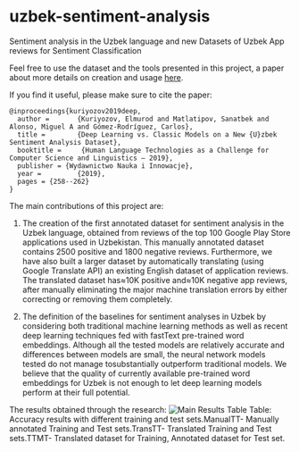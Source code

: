 # uzbek-sentiment-analysis
Sentiment analysis in the Uzbek language and new Datasets of Uzbek App reviews for Sentiment Classification

Feel free to use the dataset and the tools presented in this project, a paper about more details on creation and usage [here](http://www.grupolys.org/biblioteca/KurMatAloGom2019a.pdf).

If you find it useful, please make sure to cite the paper:
```
@inproceedings{kuriyozov2019deep,
  author =       {Kuriyozov, Elmurod and Matlatipov, Sanatbek and Alonso, Miguel A and Gómez-Rodríguez, Carlos},
  title =        {Deep Learning vs. Classic Models on a New {U}zbek Sentiment Analysis Dataset},
  booktitle =     {Human Language Technologies as a Challenge for Computer Science and Linguistics – 2019},
  publisher = {Wydawnictwo Nauka i Innowacje},
  year =         {2019},
  pages = {258--262}
}
```


The main contributions of this project are:

1.  The creation of the first annotated dataset for sentiment analysis in the Uzbek language, obtained from reviews of the top 100 Google Play Store applications used in Uzbekistan.  This manually annotated dataset contains  2500  positive and  1800  negative reviews. Furthermore, we have also built a larger dataset by automatically translating (using Google Translate API) an existing  English dataset of application reviews. The translated dataset has≈10K positive and≈10K negative app reviews, after manually eliminating the major machine translation errors by either correcting or removing them completely.

2.  The definition of the baselines for sentiment analyses in Uzbek by considering both traditional machine learning methods as well as recent deep learning techniques fed  with  fastText pre-trained word  embeddings. Although all the tested models are relatively accurate and differences between models are small, the neural network models tested do not manage tosubstantially outperform traditional models.  We believe that the quality of currently available pre-trained word embeddings for Uzbek is not enough to let deep learning models perform at their full potential.


The results obtained through the research:
![Main Results Table](results-table.png)
Table:  Accuracy results with different training and test sets.ManualTT- Manually annotated Training and Test sets.TransTT- Translated Training and Test sets.TTMT- Translated dataset for Training, Annotated dataset for Test set.